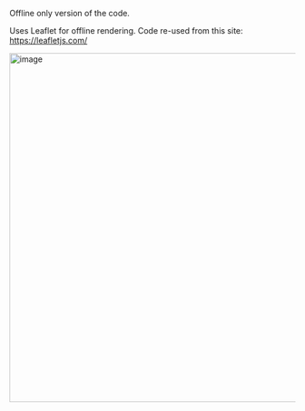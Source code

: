 Offline only version of the code. 

Uses Leaflet for offline rendering. Code re-used from this site: https://leafletjs.com/

<img width="614" alt="image" src="https://github.com/user-attachments/assets/d40d4b65-147d-4abf-87af-c701c1a54636" />

